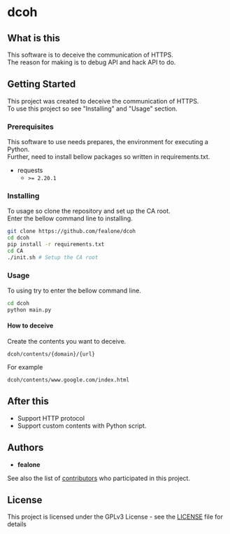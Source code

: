 # dcoh

## What is this

This software is to deceive the communication of HTTPS.  
The reason for making is to debug API and hack API to do.  

## Getting Started

This project was created to deceive the communication of HTTPS.  
To use this project so see "Installing" and "Usage" section.  

### Prerequisites

This software to use needs prepares, the environment for executing a Python.  
Further, need to install bellow packages so written in requirements.txt.  

* requests 
    - `>= 2.20.1`

### Installing
To usage so clone the repository and set up the CA root.  
Enter the bellow command line to installing.  

```bash
git clone https://github.com/fealone/dcoh
cd dcoh
pip install -r requirements.txt
cd CA
./init.sh # Setup the CA root
```

### Usage 
To using try to enter the bellow command line.  

```bash
cd dcoh
python main.py
```

#### How to deceive
Create the contents you want to deceive.

`dcoh/contents/{domain}/{url}`

For example

`dcoh/contents/www.google.com/index.html`

## After this
* Support HTTP protocol
* Support custom contents with Python script.

## Authors

* **fealone**

See also the list of [contributors](https://github.com/fealone/dcoh/contributors) who participated in this project.

## License

This project is licensed under the GPLv3 License - see the [LICENSE](LICENSE) file for details
